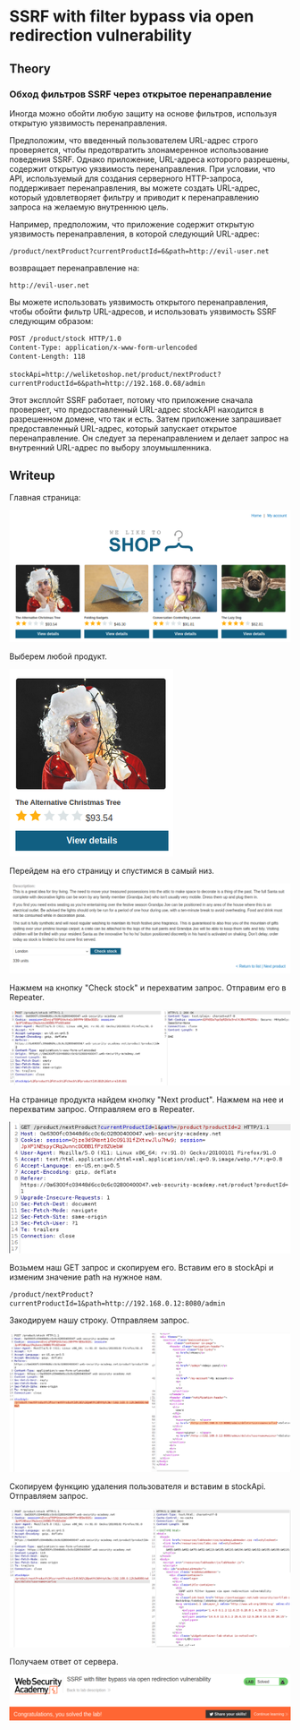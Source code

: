 # SSRF with filter bypass via open redirection vulnerability

## Theory

<h3>Обход фильтров SSRF через открытое перенаправление</h3>

Иногда можно обойти любую защиту на основе фильтров, используя открытую уязвимость перенаправления.

Предположим, что введенный пользователем URL-адрес строго проверяется, чтобы предотвратить злонамеренное использование поведения SSRF. Однако приложение, URL-адреса которого разрешены, содержит открытую уязвимость перенаправления. При условии, что API, используемый для создания серверного HTTP-запроса, поддерживает перенаправления, вы можете создать URL-адрес, который удовлетворяет фильтру и приводит к перенаправлению запроса на желаемую внутреннюю цель.

Например, предположим, что приложение содержит открытую уязвимость перенаправления, в которой следующий URL-адрес:
```
/product/nextProduct?currentProductId=6&path=http://evil-user.net
```
возвращает перенаправление на:
```
http://evil-user.net
```

Вы можете использовать уязвимость открытого перенаправления, чтобы обойти фильтр URL-адресов, и использовать уязвимость SSRF следующим образом:
```
POST /product/stock HTTP/1.0
Content-Type: application/x-www-form-urlencoded
Content-Length: 118

stockApi=http://weliketoshop.net/product/nextProduct?currentProductId=6&path=http://192.168.0.68/admin
```

Этот эксплойт SSRF работает, потому что приложение сначала проверяет, что предоставленный URL-адрес stockAPI находится в разрешенном домене, что так и есть. Затем приложение запрашивает предоставленный URL-адрес, который запускает открытое перенаправление. Он следует за перенаправлением и делает запрос на внутренний URL-адрес по выбору злоумышленника.

## Writeup

Главная страница:

![](https://github.com/fobblified/Writeups/blob/main/Portswigger/(SSRF)_Server-side_request_forgery/SSRF_with_filter_bypass_via_open_redirection_vulnerability/assets/1.png)

Выберем любой продукт.

![](https://github.com/fobblified/Writeups/blob/main/Portswigger/(SSRF)_Server-side_request_forgery/SSRF_with_filter_bypass_via_open_redirection_vulnerability/assets/2.png)

Перейдем на его страницу и спустимся в самый низ.

![](https://github.com/fobblified/Writeups/blob/main/Portswigger/(SSRF)_Server-side_request_forgery/SSRF_with_filter_bypass_via_open_redirection_vulnerability/assets/3.png)

Нажмем на кнопку "Check stock" и перехватим запрос. Отправим его в Repeater.

![](https://github.com/fobblified/Writeups/blob/main/Portswigger/(SSRF)_Server-side_request_forgery/SSRF_with_filter_bypass_via_open_redirection_vulnerability/assets/4.png)

На странице продукта найдем кнопку "Next product". Нажмем на нее и перехватим запрос. Отправляем его в Repeater.

![](https://github.com/fobblified/Writeups/blob/main/Portswigger/(SSRF)_Server-side_request_forgery/SSRF_with_filter_bypass_via_open_redirection_vulnerability/assets/5.png)

Возьмем наш GET запрос и скопируем его. Вставим его в stockApi и изменим значение path на нужное нам.
```
/product/nextProduct?currentProductId=1&path=http://192.168.0.12:8080/admin
```

Закодируем нашу строку. Отправляем запрос.

![](https://github.com/fobblified/Writeups/blob/main/Portswigger/(SSRF)_Server-side_request_forgery/SSRF_with_filter_bypass_via_open_redirection_vulnerability/assets/6.png)

Скопируем функцию удаления пользователя и вставим в stockApi. Отправляем запрос.

![](https://github.com/fobblified/Writeups/blob/main/Portswigger/(SSRF)_Server-side_request_forgery/SSRF_with_filter_bypass_via_open_redirection_vulnerability/assets/7.png)

Получаем ответ от сервера.

![](https://github.com/fobblified/Writeups/blob/main/Portswigger/(SSRF)_Server-side_request_forgery/SSRF_with_filter_bypass_via_open_redirection_vulnerability/assets/8.png)
